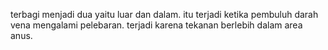 terbagi menjadi dua yaitu luar dan dalam. itu terjadi ketika pembuluh darah vena mengalami pelebaran. terjadi karena tekanan berlebih dalam area anus. 